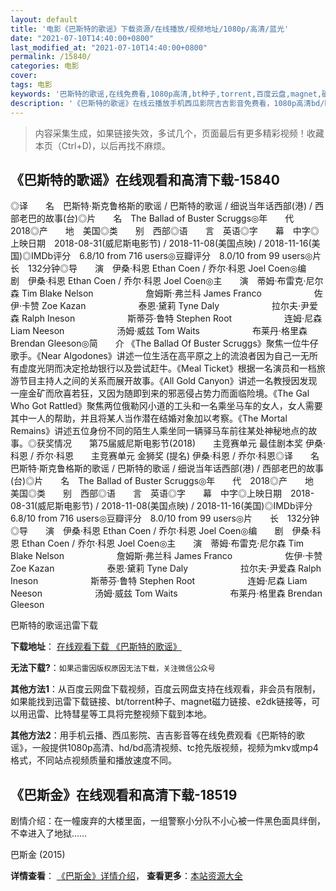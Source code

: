 ```yaml
---
layout: default
title: '电影《巴斯特的歌谣》下载资源/在线播放/视频地址/1080p/高清/蓝光'
date: "2021-07-10T14:40:00+0800"
last_modified_at: "2021-07-10T14:40:00+0800"
permalink: /15840/
categories: 电影
cover:
tags: 电影
keywords: '巴斯特的歌谣,在线免费看,1080p高清,bt种子,torrent,百度云盘,magnet,磁力链,迅雷下载资源'
description: '《巴斯特的歌谣》在线云播放手机西瓜影院吉吉影音免费看，1080p高清bd/hd未删减完整版和tc抢先枪版，mkv/mp4格式，附带bt/torrent种子、magnet/磁力链、百度云盘、网盘资源迅雷下载链接'
---
```


>内容采集生成，如果链接失效，多试几个，页面最后有更多精彩视频！收藏本页（Ctrl+D)，以后再找不麻烦。


## 《巴斯特的歌谣》在线观看和高清下载-15840

◎译　　名　巴斯特·斯克鲁格斯的歌谣 / 巴斯特的歌谣 / 细说当年话西部(港) / 西部老巴的故事(台)◎片　　名　The Ballad of Buster Scruggs◎年　　代　2018◎产　　地　美国◎类　　别　西部◎语　　言　英语◎字　　幕　中字◎上映日期　2018-08-31(威尼斯电影节) / 2018-11-08(美国点映) / 2018-11-16(美国)◎IMDb评分　6.8/10 from 716 users◎豆瓣评分　8.0/10 from 99 users◎片　　长　132分钟◎导　　演　伊桑·科恩 Ethan Coen / 乔尔·科恩 Joel Coen◎编　　剧　伊桑·科恩 Ethan Coen / 乔尔·科恩 Joel Coen◎主　　演　蒂姆·布雷克·尼尔森 Tim Blake Nelson　　　　　　詹姆斯·弗兰科 James Franco　　　　　　佐伊·卡赞 Zoe Kazan　　　　　　泰恩·黛莉 Tyne Daly　　　　　　拉尔夫·尹爱森 Ralph Ineson　　　　　　斯蒂芬·鲁特 Stephen Root　　　　　　连姆·尼森 Liam Neeson　　　　　　汤姆·威兹 Tom Waits　　　　　　布莱丹·格里森 Brendan Gleeson◎简　　介 《The Ballad Of Buster Scruggs》聚焦一位牛仔歌手。《Near Algodones》讲述一位生活在高平原之上的流浪者因为自己一无所有虚度光阴而决定抢劫银行以及尝试赶牛。《Meal Ticket》根据一名演员和一档旅游节目主持人之间的关系而展开故事。《All Gold Canyon》讲述一名教授因发现一座金矿而欣喜若狂，又因为随即到来的邪恶侵占势力而面临险境。《The Gal Who Got Rattled》聚焦两位俄勒冈小道的工头和一名乘坐马车的女人，女人需要其中一人的帮助，并且将某人当作潜在结婚对象加以考察。《The Mortal Remains》讲述五位身份不同的陌生人乘坐同一辆驿马车前往某处神秘地点的故事。◎获奖情况　　第75届威尼斯电影节(2018)　　主竞赛单元 最佳剧本奖 伊桑·科恩 / 乔尔·科恩　　主竞赛单元 金狮奖 (提名) 伊桑·科恩 / 乔尔·科恩◎译　　名　巴斯特·斯克鲁格斯的歌谣 / 巴斯特的歌谣 / 细说当年话西部(港) / 西部老巴的故事(台)◎片　　名　The Ballad of Buster Scruggs◎年　　代　2018◎产　　地　美国◎类　　别　西部◎语　　言　英语◎字　　幕　中字◎上映日期　2018-08-31(威尼斯电影节) / 2018-11-08(美国点映) / 2018-11-16(美国)◎IMDb评分　6.8/10 from 716 users◎豆瓣评分　8.0/10 from 99 users◎片　　长　132分钟◎导　　演　伊桑·科恩 Ethan Coen / 乔尔·科恩 Joel Coen◎编　　剧　伊桑·科恩 Ethan Coen / 乔尔·科恩 Joel Coen◎主　　演　蒂姆·布雷克·尼尔森 Tim Blake Nelson　　　　　　詹姆斯·弗兰科 James Franco　　　　　　佐伊·卡赞 Zoe Kazan　　　　　　泰恩·黛莉 Tyne Daly　　　　　　拉尔夫·尹爱森 Ralph Ineson　　　　　　斯蒂芬·鲁特 Stephen Root　　　　　　连姆·尼森 Liam Neeson　　　　　　汤姆·威兹 Tom Waits　　　　　　布莱丹·格里森 Brendan Gleeson


巴斯特的歌谣迅雷下载

**下载地址**： [在线观看下载 《巴斯特的歌谣》](https://www.993dy.com//vod-detail-id-33757.html) 


**无法下载?**：`如果迅雷因版权原因无法下载，关注微信公众号 `

**其他方法1**：从百度云网盘下载视频，百度云网盘支持在线观看，非会员有限制，如果能找到迅雷下载链接、bt/torrent种子、magnet磁力链接、e2dk链接等，可以用迅雷、比特彗星等工具将完整视频下载到本地。

**其他方法2**：用手机云播、西瓜影院、吉吉影音等在线免费观看《巴斯特的歌谣》，一般提供1080p高清、hd/bd高清视频、tc抢先版视频，视频为mkv或mp4格式，不同站点视频质量和播放速度不同。


## 《巴斯金》在线观看和高清下载-18519

剧情介绍：在一幢废弃的大楼里面，一组警察小分队不小心被一件黑色面具绊倒，不幸进入了地狱……


巴斯金 (2015)

**详情查看**： [《巴斯金》详情介绍](/movie/18519/)， **查看更多**：[本站资源大全](/movie/t/all/)

